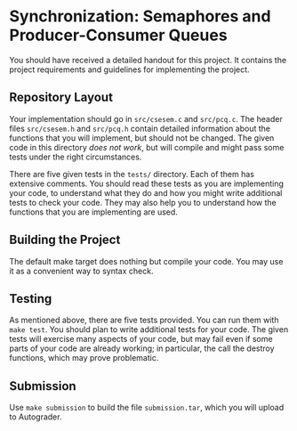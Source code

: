 Synchronization: Semaphores and Producer-Consumer Queues
===

You should have received a detailed handout for this project.  It
contains the project requirements and guidelines for implementing the
project.

Repository Layout
---

Your implementation should go in `src/csesem.c` and `src/pcq.c`.  The
header files `src/csesem.h` and `src/pcq.h` contain detailed information
about the functions that you will implement, but should not be changed.
The given code in this directory _does not work_, but will compile and
might pass some tests under the right circumstances.

There are five given tests in the `tests/` directory.  Each of them has
extensive comments.  You should read these tests as you are implementing
your code, to understand what they do and how you might write additional
tests to check your code.  They may also help you to understand how the
functions that you are implementing are used.

Building the Project
---

The default make target does nothing but compile your code.  You may use
it as a convenient way to syntax check.

Testing
---

As mentioned above, there are five tests provided.  You can run them
with `make test`.  You should plan to write additional tests for your
code.  The given tests will exercise many aspects of your code, but may
fail even if some parts of your code are already working; in particular,
the call the destroy functions, which may prove problematic.

Submission
---

Use `make submission` to build the file `submission.tar`, which you will
upload to Autograder.
